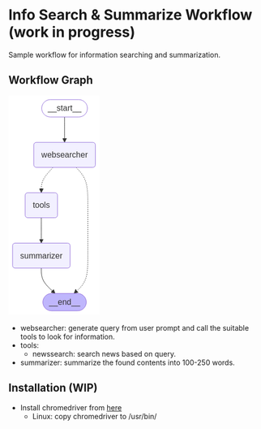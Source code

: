 # Info Search & Summarize Workflow (work in progress)
Sample workflow for information searching and summarization.

## Workflow Graph
![](./assets/workflow-graph.png)

- websearcher: generate query from user prompt and call the suitable tools to look for information.
- tools:
  - newssearch: search news based on query.
- summarizer: summarize the found contents into 100-250 words.

## Installation (WIP)
- Install chromedriver from [here](https://googlechromelabs.github.io/chrome-for-testing/)
  - Linux: copy chromedriver to /usr/bin/
